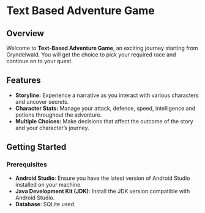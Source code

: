 # Text Based Adventure Game

## Overview
Welcome to **Text-Based Adventure Game**, an exciting journey starting from Cryndelwald. You will get the choice to pick your required race and continue on to your quest.

## Features
- **Storyline:** Experience a narrative as you interact with various characters and uncover secrets.
- **Character Stats:** Manage your attack, defence, speed, intelligence and potions throughout the adventure.
- **Multiple Choices:** Make decisions that affect the outcome of the story and your character’s journey.

## Getting Started

### Prerequisites
- **Android Studio**: Ensure you have the latest version of Android Studio installed on your machine.
- **Java Development Kit (JDK)**: Install the JDK version compatible with Android Studio.
- **Database**: SQLite used.
